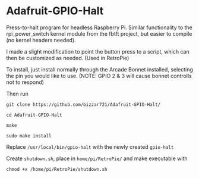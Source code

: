 Adafruit-GPIO-Halt
==================

Press-to-halt program for headless Raspberry Pi. Similar functionality to the rpi_power_switch kernel module from the fbtft project, but easier to compile (no kernel headers needed).

I made a slight modification to point the button press to a script, which can then be customized as needed. (Used in RetroPie)

To install, just install normally through the Arcade Bonnet installed, selecting the pin you would like to use. (NOTE: GPIO 2 & 3 will cause bonnet controlls not to respond)

Then run

`git clone https://github.com/bizzar721/Adafruit-GPIO-Halt/`

`cd Adafruit-GPIO-Halt`

`make`

`sudo make install`

Replace `/usr/local/bin/gpio-halt` with the newly created `gpio-halt`

Create `shutdown.sh`, place in `home/pi/RetroPie/` and make executable with

`chmod +x /home/pi/RetroPie/shutdown.sh`
